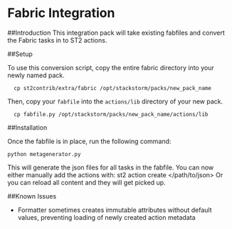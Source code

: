 Fabric Integration
=================

##Introduction
This integration pack will take existing fabfiles and convert the Fabric tasks in to ST2 actions.

##Setup

To use this conversion script, copy the entire fabric directory into your newly named pack.

```
  cp st2contrib/extra/fabric /opt/stackstorm/packs/new_pack_name
```

Then, copy your `fabfile` into the `actions/lib` directory of your new pack.

```
  cp fabfile.py /opt/stackstorm/packs/new_pack_name/actions/lib
```

##Installation

Once the fabfile is in place, run the following command:
	
```
python metagenerator.py
```

This will generate the json files for all tasks in the fabfile.  You can now either manually add the actions with:
	st2 action create </path/to/json>
Or you can reload all content and they will get picked up.

##Known Issues

* Formatter sometimes creates immutable attributes without default values, preventing loading of newly created action metadata

